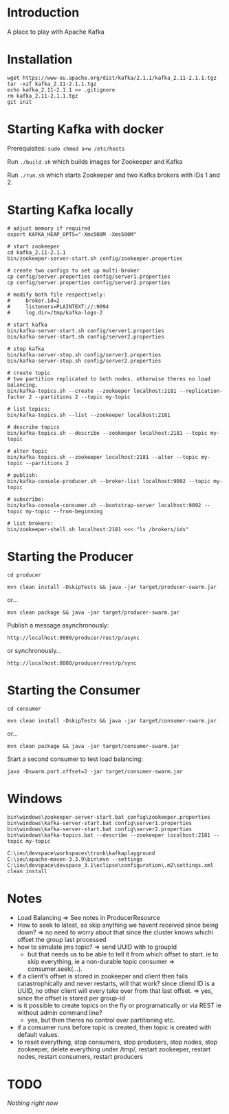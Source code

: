 # Introduction

A place to play with Apache Kafka


# Installation

    wget https://www-eu.apache.org/dist/kafka/2.1.1/kafka_2.11-2.1.1.tgz
    tar -xzf kafka_2.11-2.1.1.tgz
    echo kafka_2.11-2.1.1 >> .gitignore
    rm kafka_2.11-2.1.1.tgz
    git init

# Starting Kafka with docker

Prerequisites: `sudo chmod a+w /etc/hosts`

Run `./build.sh` which builds images for Zookeeper and Kafka

Run `./run.sh` which starts Zookeeper and two Kafka brokers with IDs 1 and 2.

# Starting Kafka locally

    # adjust memory if required
    export KAFKA_HEAP_OPTS="-Xmx500M -Xms500M"

    # start zookeeper
    cd kafka_2.11-2.1.1
    bin/zookeeper-server-start.sh config/zookeeper.properties

    # create two configs to set up multi-broker 
    cp config/server.properties config/server1.properties 
    cp config/server.properties config/server2.properties 

    # modify both file respectively:
    #     broker.id=2
    #     listeners=PLAINTEXT://:9094
    #     log.dir=/tmp/kafka-logs-2

    # start kafka
    bin/kafka-server-start.sh config/server1.properties
    bin/kafka-server-start.sh config/server2.properties

    # stop kafka
    bin/kafka-server-stop.sh config/server1.properties
    bin/kafka-server-stop.sh config/server2.properties

    # create topic
    # two partition replicated to both nodes. otherwise theres no load balancing.
    bin/kafka-topics.sh --create --zookeeper localhost:2181 --replication-factor 2 --partitions 2 --topic my-topic

    # list topics:
    bin/kafka-topics.sh --list --zookeeper localhost:2181

    # describe topics
    bin/kafka-topics.sh --describe --zookeeper localhost:2181 --topic my-topic

    # alter topic
    bin/kafka-topics.sh --zookeeper localhost:2181 --alter --topic my-topic --partitions 2

    # publish:
    bin/kafka-console-producer.sh --broker-list localhost:9092 --topic my-topic

    # subscribe:
    bin/kafka-console-consumer.sh --bootstrap-server localhost:9092 --topic my-topic --from-beginning

    # list brokers:
    bin/zookeeper-shell.sh localhost:2181 <<< "ls /brokers/ids"


# Starting the Producer

    cd producer

    mvn clean install -DskipTests && java -jar target/producer-swarm.jar

or...

    mvn clean package && java -jar target/producer-swarm.jar

Publish a message asynchronously:

    http://localhost:8080/producer/rest/p/async

or synchronously...

    http://localhost:8080/producer/rest/p/sync

# Starting the Consumer

    cd consumer

    mvn clean install -DskipTests && java -jar target/consumer-swarm.jar

or...

    mvn clean package && java -jar target/consumer-swarm.jar

Start a second consumer to test load balancing:

    java -Dswarm.port.offset=2 -jar target/consumer-swarm.jar


# Windows

    bin\windows\zookeeper-server-start.bat config\zookeeper.properties
    bin\windows\kafka-server-start.bat config\server1.properties
    bin\windows\kafka-server-start.bat config\server2.properties
    bin\windows\kafka-topics.bat --describe --zookeeper localhost:2181 --topic my-topic

    C:\ieu\devspace\workspaces\trunk\kafkaplayground
    C:\ieu\apache-maven-3.3.9\bin\mvn --settings C:\ieu\devspace\devspace_3.1\eclipse\configuration\.m2\settings.xml clean install


# Notes

- Load Balancing => See notes in ProducerResource
- How to seek to latest, so skip anything we havent received since being down? => no need to worry about that since the cluster knows whichi offset the group last processed
- how to simulate jms topic? => send UUID with to groupId
    - but that needs us to be able to tell it from which offset to start. ie to skip everything, ie a non-durable topic consumer => consumer.seek(...).
- if a client's offset is stored in zookeeper and client then fails catastrophically and never restarts, will that work? since cliend ID is a UUID, no other client will every take over from that last offset. => yes, since the offset is stored per group-id
- is it possible to create topics on the fly or programatically or via REST ie without admin command line?
    - yes, but then theres no control over partitioning etc.
- if a consumer runs before topic is created, then topic is created with default values.
- to reset everything, stop consumers, stop producers, stop nodes, stop zookeeper, delete everything under /tmp/, restart zookeeper, restart nodes, restart consumers, restart producers

# TODO

_Nothing right now_

